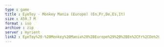 ```yaml
---
type : game
title : EyeToy - Monkey Mania (Europe) (En,Fr,De,Es,It)
size : 450.7 M
format : iso
archive : zip
server : myrient
link2 : EyeToy%20-%20Monkey%20Mania%20%28Europe%29%20%28En%2CFr%2CDe%2CEs%2CIt%29
---
```


